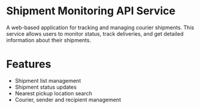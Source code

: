 # Shipment Monitoring API Service
A web-based application for tracking and managing courier shipments. This service allows users to monitor status, track deliveries, and get detailed information about their shipments.
# Features
- Shipment list management
- Shipment status updates
- Nearest pickup location search
- Courier, sender and recipient management
